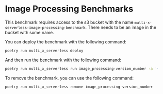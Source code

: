 # Image Processing Benchmarks

This benchmark requires access to the s3 bucket with the name `multi-x-serverless-image-processing-benchmark`. There needs to be an image in the bucket with some name.

You can deploy the benchmark with the following command:

```bash
poetry run multi_x_serverless deploy
```

And then run the benchmark with the following command:

```bash
poetry run multi_x_serverless run image_processing-version_number -a '{"image_name": "image_name.jpeg"}'
```

To remove the benchmark, you can use the following command:

```bash
poetry run multi_x_serverless remove image_processing-version_number
```
